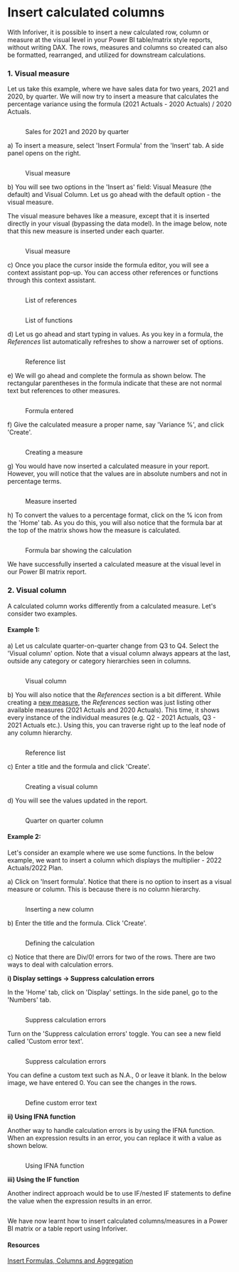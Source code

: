 # Insert calculated columns

With Inforiver, it is possible to insert a new calculated row, column or measure at the visual level in your Power BI table/matrix style reports, without writing DAX. The rows, measures and columns so created can also be formatted, rearranged, and utilized for downstream calculations.

### 1. Visual measure

Let us take this example, where we have sales data for two years, 2021 and 2020, by quarter. We will now try to insert a measure that calculates the percentage variance using the formula (2021 Actuals - 2020 Actuals) / 2020 Actuals.

<figure><img src="../../.gitbook/assets/4.2.1 Data.png" alt=""><figcaption><p>Sales for 2021 and 2020 by quarter</p></figcaption></figure>

a) To insert a measure, select 'Insert Formula' from the 'Insert' tab. A side panel opens on the right.

<figure><img src="../../.gitbook/assets/4.2.2 Measure.png" alt=""><figcaption><p>Visual measure</p></figcaption></figure>

b) You will see two options in the 'Insert as' field: Visual Measure (the default) and Visual Column. Let us go ahead with the default option - the visual measure.&#x20;

The visual measure behaves like a measure, except that it is inserted directly in your visual (bypassing the data model). In the image below, note that this new measure is inserted under each quarter.

<figure><img src="../../.gitbook/assets/4.2.3 Measure.png" alt=""><figcaption><p>Visual measure</p></figcaption></figure>

c) Once you place the cursor inside the formula editor, you will see a context assistant pop-up. You can access other references or functions through this context assistant.

<figure><img src="../../.gitbook/assets/4.2.5 Measure.png" alt=""><figcaption><p>List of references</p></figcaption></figure>

<figure><img src="../../.gitbook/assets/4.2.11 Measure.png" alt=""><figcaption><p>List of functions</p></figcaption></figure>

d) Let us go ahead and start typing in values. As you key in a formula, the _References_ list automatically refreshes to show a narrower set of options.&#x20;

<figure><img src="../../.gitbook/assets/4.2.6 Measure.png" alt=""><figcaption><p>Reference list</p></figcaption></figure>

e) We will go ahead and complete the formula as shown below. The rectangular parentheses in the formula indicate that these are not normal text but references to other measures.

<figure><img src="../../.gitbook/assets/4.2.7 Measure.png" alt=""><figcaption><p>Formula entered</p></figcaption></figure>

f) Give the calculated measure a proper name, say 'Variance %', and click 'Create'.&#x20;

<figure><img src="../../.gitbook/assets/4.2.8 Measure.png" alt=""><figcaption><p>Creating a measure</p></figcaption></figure>

g) You would have now inserted a calculated measure in your report. However, you will notice that the values are in absolute numbers and not in percentage terms.

<figure><img src="../../.gitbook/assets/4.2.9 Measure.png" alt=""><figcaption><p>Measure inserted</p></figcaption></figure>

h) To convert the values to a percentage format, click on the % icon from the 'Home' tab. As you do this, you will also notice that the formula bar at the top of the matrix shows how the measure is calculated.

<figure><img src="../../.gitbook/assets/4.2.10 Measure.png" alt=""><figcaption><p>Formula bar showing the calculation</p></figcaption></figure>

We have successfully inserted a calculated measure at the visual level in our Power BI matrix report.

### 2. Visual column

A calculated column works differently from a calculated measure. Let's consider two examples.

#### Example 1:

a) Let us calculate quarter-on-quarter change from Q3 to Q4. Select the 'Visual column' option. Note that a visual column always appears at the last, outside any category or category hierarchies seen in columns.

<figure><img src="../../.gitbook/assets/4.2.14 Column.png" alt=""><figcaption><p>Visual column</p></figcaption></figure>

b) You will also notice that the _References_ section is a bit different. While creating a [new measure](insert-calculated-columns.md#1.-visual-measure), the _References_ section was just listing other available measures (2021 Actuals and 2020 Actuals). This time, it shows every instance of the individual measures (e.g. Q2 - 2021 Actuals, Q3 - 2021 Actuals etc.). Using this, you can traverse right up to the leaf node of any column hierarchy.

<figure><img src="../../.gitbook/assets/4.2.13 Column.png" alt=""><figcaption><p>Reference list</p></figcaption></figure>

c) Enter a title and the formula and click 'Create'.

<figure><img src="../../.gitbook/assets/4.2.16 Column (1).png" alt=""><figcaption><p>Creating a visual column</p></figcaption></figure>

d) You will see the values updated in the report.

<figure><img src="../../.gitbook/assets/4.2.17 Column.png" alt=""><figcaption><p>Quarter on quarter column</p></figcaption></figure>

#### Example 2:

Let's consider an example where we use some functions. In the below example, we want to insert a column which displays the multiplier - 2022 Actuals/2022 Plan.&#x20;

a) Click on 'Insert formula'. Notice that there is no option to insert as a visual measure or column. This is because there is no column hierarchy.

<figure><img src="../../.gitbook/assets/4.2.22 Column.png" alt=""><figcaption><p>Inserting a new column</p></figcaption></figure>

b) Enter the title and the formula. Click 'Create'.&#x20;

<figure><img src="../../.gitbook/assets/4.2.23 Column.png" alt=""><figcaption><p>Defining the calculation</p></figcaption></figure>

c) Notice that there are Div/0! errors for two of the rows. There are two ways to deal with calculation errors.&#x20;

**i) Display settings -> Suppress calculation errors**

In the 'Home' tab, click on 'Display' settings. In the side panel, go to the 'Numbers' tab.&#x20;

<figure><img src="../../.gitbook/assets/4.2.24 Column.png" alt=""><figcaption><p>Suppress calculation errors</p></figcaption></figure>

Turn on the 'Suppress calculation errors' toggle. You can see a new field called 'Custom error text'.

<figure><img src="../../.gitbook/assets/4.2.25 Column.png" alt=""><figcaption><p>Suppress calculation errors</p></figcaption></figure>

You can define a custom text such as N.A., 0 or leave it blank. In the below image, we have entered 0. You can see the changes in the rows.&#x20;

<figure><img src="../../.gitbook/assets/4.2.26 Column.png" alt=""><figcaption><p>Define custom error text</p></figcaption></figure>

**ii) Using IFNA function**

Another way to handle calculation errors is by using the IFNA function. When an expression results in an error, you can replace it with a value as shown below.&#x20;

<figure><img src="../../.gitbook/assets/4.2.27 Column.png" alt=""><figcaption><p>Using IFNA function</p></figcaption></figure>

**iii) Using the IF function**

Another indirect approach would be to use IF/nested IF statements to define the value when the expression results in an error.&#x20;

<figure><img src="../../.gitbook/assets/4.2.28 Column.png" alt=""><figcaption></figcaption></figure>

We have now learnt how to insert calculated columns/measures in a Power BI matrix or a table report using Inforiver.

#### Resources

[Insert Formulas, Columns and Aggregation](https://www.youtube.com/watch?v=hjPAbuYJUSc)
